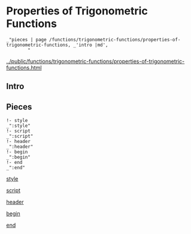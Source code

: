 # Properties of Trigonometric Functions

    _"pieces | page /functions/trigonometric-functions/properties-of-trigonometric-functions, _'intro |md',
            "

[../public/functions/trigonometric-functions/properties-of-trigonometric-functions.html](# "save:")


## Intro

## Pieces

    !- style
    _":style"
    !- script
    _":script"
    !- header
    _":header"
    !- begin
    _":begin"
    !- end
    _":end"

[style]() 

[script]()

[header]()

[begin]()

[end]()

